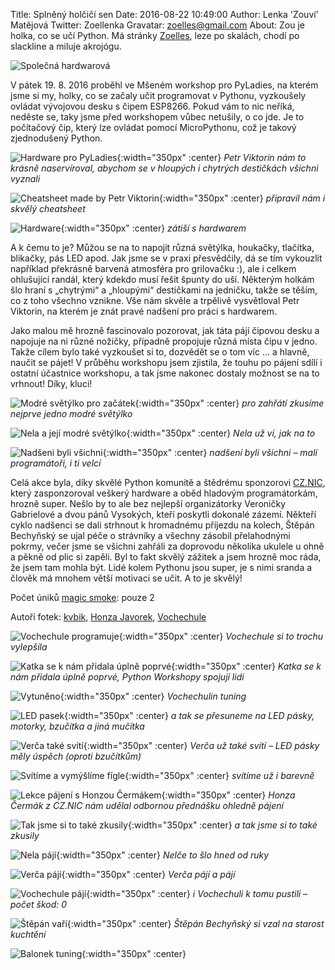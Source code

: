 Title: Splněný holčičí sen
Date: 2016-08-22 10:49:00
Author: Lenka 'Zouví' Matějová
Twitter: Zoellenka
Gravatar: zoelles@gmail.com
About: Zou je holka, co se učí Python. Má stránky [Zoelles](http://zoelles.tumblr.com/), leze po skalách, chodí po slackline a miluje akrojógu.

![Společná hardwarová]({static}/images/img_4184-min.jpg)

V pátek 19. 8. 2016 proběhl ve Mšeném workshop pro PyLadies, na kterém jsme si my, holky, co se začaly učit programovat v Pythonu, vyzkoušely ovládat vývojovou desku s čipem ESP8266. Pokud vám to nic neříká, neděste se, taky jsme před workshopem vůbec netušily, o co jde. Je to počítačový čip, který lze ovládat pomocí MicroPythonu, což je takový zjednodušený Python.

![Hardware pro PyLadies]({static}/images/img_1186-min.jpg){:width="350px" :center}
*Petr Viktorin nám to krásně naservíroval, abychom se v hloupých i chytrých destičkách všichni vyznali*

![Cheatsheet made by Petr Viktorin]({static}/images/img_1190-min.jpg){:width="350px" :center}
*připravil nám i skvělý cheatsheet*

![Hardware]({static}/images/img_1194-min.jpg){:width="350px" :center}
*zátiší s hardwarem*

A k čemu to je? Můžou se na to napojit různá světýlka, houkačky, tlačítka, blikačky, pás LED apod. Jak jsme se v praxi přesvědčily, dá se tím vykouzlit například překrásně barvená atmosféra pro grilovačku :), ale i celkem ohlušující randál, který kdekdo musí řešit špunty do uší. Některým holkám šlo hraní s „chytrými“ a „hloupými“ destičkami na jedničku, takže se těším, co z toho všechno vznikne. Vše nám skvěle a trpělivě vysvětloval Petr Viktorin, na kterém je znát pravé nadšení pro práci s hardwarem.

Jako malou mě hrozně fascinovalo pozorovat, jak táta pájí čipovou desku a napojuje na ni různé nožičky, případně propojuje různá místa čipu v jedno. Takže cílem bylo také vyzkoušet si to, dozvědět se o tom víc … a hlavně, naučit se pájet! V průběhu workshopu jsem zjistila, že touhu po pájení sdílí i ostatní účastnice workshopu, a tak jsme nakonec dostaly možnost se na to vrhnout! Díky, kluci!

![Modré světýlko pro začátek]({static}/images/img_1207-min.jpg){:width="350px" :center}
*pro zahřátí zkusíme nejprve jedno modré světýlko*

![Nela a její modré světýlko]({static}/images/img_1208-min.jpg){:width="350px" :center}
*Nela už ví, jak na to*

![Nadšeni byli všichni]({static}/images/img_1212-min.jpg){:width="350px" :center}
*nadšení byli všichni – malí programátoři, i ti velcí*

Celá akce byla, díky skvělé Python komunitě a štědrému sponzorovi [CZ.NIC](https://www.nic.cz), který zasponzoroval veškerý hardware a oběd hladovým programátorkám, hrozně super. Nešlo by to ale bez nejlepší organizátorky Veroničky Gabrielové a dvou pánů Vysokých, kteří poskytli dokonalé zázemí. Někteří cyklo nadšenci se dali strhnout k hromadnému příjezdu na kolech, Štěpán Bechyňský se ujal péče o strávníky a všechny zásobil přelahodnými pokrmy, večer jsme se všichni zahřáli za doprovodu několika ukulele u ohně a pěkně od plic si zapěli. Byl to fakt skvělý zážitek a jsem hrozně moc ráda, že jsem tam mohla být. Lidé kolem Pythonu jsou super, je s nimi sranda a člověk má mnohem větší motivaci se učit. A to je skvělý!

Počet úniků [magic smoke](https://en.wikipedia.org/wiki/Magic_smoke): pouze 2

Autoři fotek: [kvbik](https://twitter.com/kvbik), [Honza Javorek](https://twitter.com/honzajavorek), [Vochechule](https://www.facebook.com/veronika.gabrielova.7)

![Vochechule programuje]({static}/images/img_4119-min.jpg){:width="350px" :center}
*Vochechule si to trochu vylepšila*

![Katka se k nám přidala úplně poprvé]({static}/images/img_1215-min.jpg){:width="350px" :center}
*Katka se k nám přidala úplně poprvé, Python Workshopy spojují lidi*

![Vytuněno]({static}/images/img_1218-min.jpg){:width="350px" :center}
*Vochechulin tuning*

![LED pasek]({static}/images/img_1253-min.jpg){:width="350px" :center}
*a tak se přesuneme na LED pásky, motorky, bzučítka a jiná mučítka*

![Verča také svítí]({static}/images/img_1271-min.jpg){:width="350px" :center}
*Verča už také svítí – LED pásky měly úspěch (oproti bzučítkům)*

![Svítíme a vymýšlíme fígle]({static}/images/img_1302-min.jpg){:width="350px" :center}
*svítíme už i barevně*

![Lekce pájení s Honzou Čermákem]({static}/images/img_1321-min.jpg){:width="350px" :center}
*Honza Čermák z CZ.NIC nám udělal odbornou přednášku ohledně pájení*

![Tak jsme si to také zkusily]({static}/images/img_1329-min.jpg){:width="350px" :center}
*a tak jsme si to také zkusily*

![Nela pájí]({static}/images/img_1332-min.jpg){:width="350px" :center}
*Nelče to šlo hned od ruky*

![Verča pájí]({static}/images/img_1336-min.jpg){:width="350px" :center}
*Verča pájí a pájí*

![Vochechule pájí]({static}/images/img_1337_min.jpg){:width="350px" :center}
*i Vochechuli k tomu pustili – počet škod: 0*

![Štěpán vaří]({static}/images/img_1374-min.jpg){:width="350px" :center}
*Štěpán Bechyňský si vzal na starost kuchtění*

![Balonek tuning]({static}/images/img_1408-min.jpg){:width="350px" :center}
